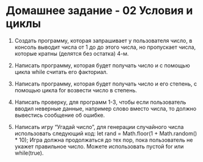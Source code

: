 # Домашнее задание - 02 Условия и циклы

1. Создать программу, которая запрашивает у
пользователя число, в консоль выводит числа от 1 до
до этого числа, но пропускает числа, которые кратны
(делятся без остатка) 4-м.

2. Написать программу, которая будет получать число и с
помощью цикла while считать его факториал.

3. Написать программу, которая будет получать число и
его степень, с помощью цикла for возвести число в
степень.

4. Написать проверку, для программ 1-3, чтобы если
пользователь вводил неверные данные, например
слово вместо числа, то должно вывестись сообщение
об ошибке.

5. Написать игру “Угадай число”, для генерации
случайного числа использовать следующий код:
let rand = Math.floor(1 + Math.random() * 10);
Игра должна продолжаться до тех пор, пока
пользователь не укажет правильное число. Можете
использовать пустой for или while(true).
